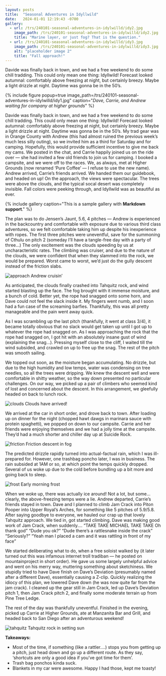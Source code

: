```yaml
---
layout: posts
title:  "Seasonal Adventures in Idyllwild"
date:   2024-01-01 12:19:43 -0700
gallery:
  - url: /trs/240101-seasonal-adventures-in-idylwilld/idy2.jpg
    image_path: /trs/240101-seasonal-adventures-in-idylwilld/idy2.jpg
    title: "Marine layer, or just fog? That is the question."
  - url: /trs/240101-seasonal-adventures-in-idylwilld/idy3.jpg
    image_path: /trs/240101-seasonal-adventures-in-idylwilld/idy3.jpg
    alt: "placeholder image 2"
    title: "Fall approach!"
---
```


Davide was finally back in town, and we had a free weekend to do some chill tradding. This could only mean one thing: Idyllwild! Forecast looked autumnal: comfortably above freezing at night, but certainly breezy. Maybe a light drizzle at night. Daytime was gonna be in the 50’s.

{% include figure popup=true image_path=/trs/240101-seasonal-adventures-in-idylwilld/idy1.jpg" 
  caption="*Dave, Carrie, and Andrew waiting for company at higher grounds*" %}

Davide was finally back in town, and we had a free weekend to do some chill tradding. This could only mean one thing: Idyllwild! Forecast looked autumnal: comfortably above freezing at night, but certainly breezy. Maybe a light drizzle at night. Daytime was gonna be in the 50’s.
My trad gear was in Orange County with Andrew (this had almost ruined the previous week’s much less silly outing), so we invited him as a third for Saturday and for camping. Hopefully, this would provide sufficient incentive to give me back my cams. We posted in the chat, and Carrie happily joined us on the ride over — she had invited a few old friends to join us for camping. I booked a campsite, and we were off to the races. We, as always, met at Higher Grounds (now renamed ‘Pure Coffee’ — I refuse to use the new name). Andrew arrived, Carrie’s friends arrived. We handed them our guidebook, and headed on up! On the approach, the views were spectacular. The trees were above the clouds, and the typical socal desert was completely invisible. Fall colors were peeking through, and Idyllwild was as beautiful as ever.

{% include gallery caption="This is a sample gallery with **Markdown support**." %}

The plan was to do Jensen’s Jaunt, 5.6, 4 pitches — Andrew is experienced in the backcountry and comfortable with exposure due to various third class adventures, so we felt comfortable taking him up despite his inexperience with ropes. The first three pitches were uneventful, save for the summoning of Cthulu on pitch 2 (someday I’ll have a tangle-free day with a party of three…) The only excitement was the clouds speeding by us at uncharacteristic rates. The climbing was cruiser, and due to the nature of the clouds, we were confident that when they slammed into the rock, we would be prepared. Worst came to worst, we’d just do the gully descent instead of the friction slabs.

![approach](/trs/240101-seasonal-adventures-in-idylwilld/idy4.jpg)
Andrew cruisin’

As anticipated, the clouds finally crashed into Tahquitz rock, and wind started blasting up the face. The fog brought with it immense moisture, and a bunch of cold. Better yet, the rope had snagged onto some horn, and Dave could not feel the slack inside it. My fingers went numb, and I soon had a fun case of the screaming barfies. Thankfully, this was all pretty manageable and the pain went away quick.

As I was scrambling up the last pitch (thankfully, it went at class 3/4), it became totally obvious that no slack would get taken up until I got up to whatever the rope had snagged on. As I was approaching the rock that the rope had snagged on, I got hit with an absolutely insane gust of wind (explaining the snag…). Pressing myself close to the cliff, I waited till the wind subsided, and crawled on up to free up the snag. The rest of the pitch was smooth sailing.

We topped out soon, as the moisture began accumulating. No drizzle, but due to the high humidity and low temps, water was condensing on tree needles, so all the trees were dripping. We knew the descent well and were comfortable in shitty weather, so the way down presented no particular challenges. On our way, we picked up a pair of climbers who seemed kind of lost and concerned about the descent. In this arrangement, we gleefully headed on back to lunch rock.


![clouds](/trs/240101-seasonal-adventures-in-idylwilld/idy5.jpg)
Clouds have arrived!

We arrived at the car in short order, and drove back to town. After loading up on dinner for the night (chopped hawt dawgs in marinara sauce with protein spaghetti), we popped on down to our campsite. Carrie and her friends were enjoying themselves and we had a jolly time at the campsite. They’d had a much shorter and chiller day up at Suicide Rock.

![friction](/trs/240101-seasonal-adventures-in-idylwilld/idy6.jpg)
Friction descent in fog

The predicted drizzle rapidly turned into actual-factual rain, which I was ill-prepared for. However, one trashbag poncho later, I was in business. The rain subsided at 1AM or so, at which point the temps quickly dropped. Several of us woke up due to the cold before bundling up a bit more and going back to sleep.

![frost](/trs/240101-seasonal-adventures-in-idyllwild/idy7.jpg)
Early morning frost

When we woke up, there was actually ice around! Not a lot, but some… clearly, the above-freezing temps were a lie. Andrew departed, Carrie’s friends stayed in town. Dave and I planned to climb Jam Crack into Piton Pooper into Upper Royal’s Arches, for something like 5 pitches of 5.9/5.8. After saying goodbye to everyone, we hauled our crap up that lovely Tahquitz approach. We tied in, got started climbing. Dave was making good work of Jam Crack, when suddenly…. “TAKE TAKE MICHAEL TAKE TAKE Oh thank god” “Dude you ok?” “Dude there’s a rattlesnake inside the crack” “Seriously?” “Yeah man I placed a cam and it was rattling in front of my face”

We started deliberating what to do, when a free soloist walked by (it later turned out this was infamous internet troll tradiban — he posted on mountainproject in short order). He gave us some largely unhelpful advice and went on his merry way, muttering something about sketchiness. We stupidly tried to have Dave finish on Dave’s Deviation (presumably named after a different Dave), essentially causing a Z-clip. Quickly realizing the idiocy of this plan, we lowered Dave down (he was now quite far from the jam crack). I cleaned up the gear still in Jam Crack, led up Dave’s Deviation pitch 1, then Jam Crack pitch 2, and finally some moderate terrain up from Pine Tree Ledge.

The rest of the day was thankfully uneventful. Finished in the evening, picked up Carrie at Higher Grounds, ate at Manzanita Bar and Grill, and headed back to San Diego after an adventurous weekend!

![tahquitz](/trs/240101-seasonal-adventures-in-idylwilld/idy8.jpg)
Tahquitz rock in setting sun


**Takeaways:**
- Most of the time, if something (like a rattler….) stops you from getting up a pitch, just head down and go up a different route. As they say, ‘shortcuts are only a good idea if you’ve got time for them’.
- Trash bag ponchos kinda suck.
- Blankets in my car were awesome. Happy I had those, kept me toasty!

